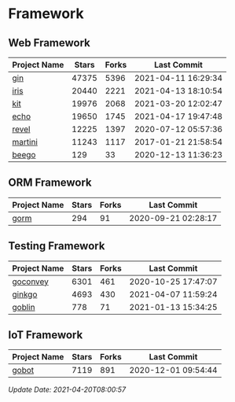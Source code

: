 # Framework

## Web Framework
| Project Name | Stars | Forks | Last Commit |
| ------------ | ----- | ----- | ----------- |
| [gin](https://github.com/gin-gonic/gin) | 47375 | 5396 | 2021-04-11 16:29:34 |
| [iris](https://github.com/kataras/iris) | 20440 | 2221 | 2021-04-13 18:10:54 |
| [kit](https://github.com/go-kit/kit) | 19976 | 2068 | 2021-03-20 12:02:47 |
| [echo](https://github.com/labstack/echo) | 19650 | 1745 | 2021-04-17 19:47:48 |
| [revel](https://github.com/revel/revel) | 12225 | 1397 | 2020-07-12 05:57:36 |
| [martini](https://github.com/go-martini/martini) | 11243 | 1117 | 2017-01-21 21:58:54 |
| [beego](https://github.com/astaxie/beego) | 129 | 33 | 2020-12-13 11:36:23 |

## ORM Framework
| Project Name | Stars | Forks | Last Commit |
| ------------ | ----- | ----- | ----------- |
| [gorm](https://github.com/jinzhu/gorm) | 294 | 91 | 2020-09-21 02:28:17 |

## Testing Framework
| Project Name | Stars | Forks | Last Commit |
| ------------ | ----- | ----- | ----------- |
| [goconvey](https://github.com/smartystreets/goconvey) | 6301 | 461 | 2020-10-25 17:47:07 |
| [ginkgo](https://github.com/onsi/ginkgo) | 4693 | 430 | 2021-04-07 11:59:24 |
| [goblin](https://github.com/franela/goblin) | 778 | 71 | 2021-01-13 15:34:25 |

## IoT Framework
| Project Name | Stars | Forks | Last Commit |
| ------------ | ----- | ----- | ----------- |
| [gobot](https://github.com/hybridgroup/gobot) | 7119 | 891 | 2020-12-01 09:54:44 |

*Update Date: 2021-04-20T08:00:57*